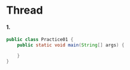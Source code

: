 # Thread

#### 1.     
```java
public class Practice01 {
    public static void main(String[] args) {

    }
}
```
